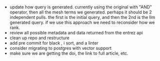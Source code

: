 - update how query is generated. currently using the original with "AND" operator, then all the mesh terms we generated. perhaps it should be 2 independent pulls. the first is the initial query, and then the 2nd is the llm generated query. if we use this approach we need to reconsider how we rank. 
- review all possible metadata and data returned from the entrez api
- clean up repo and restructure
- add pre commit for black , i sort, and a linter
- consider migrating to postgres with vector support
- make sure we are getting the doi, the link to full article, etc.
